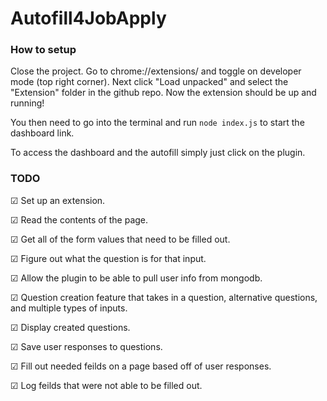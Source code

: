 # Autofill4JobApply
### How to setup
Close the project. Go to chrome://extensions/ and toggle on developer mode (top right corner). Next click "Load unpacked" and select the "Extension" folder in the github repo. Now the extension should be up and running! 

You then need to go into the terminal and run `node index.js` to start the dashboard link.

To access the dashboard and the autofill simply just click on the plugin.

### TODO
☑ Set up an extension.

☑ Read the contents of the page. 

☑ Get all of the form values that need to be filled out. 

☑ Figure out what the question is for that input.

☑ Allow the plugin to be able to pull user info from mongodb.

☑ Question creation feature that takes in a question, alternative questions, and multiple types of inputs.

☑ Display created questions.

☑ Save user responses to questions.

☑ Fill out needed feilds on a page based off of user responses.

☑ Log feilds that were not able to be filled out.
